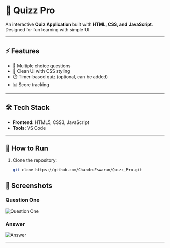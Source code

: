 # 📝 Quizz Pro  

An interactive **Quiz Application** built with **HTML, CSS, and JavaScript**.  
Designed for fun learning with simple UI.  

---

## ⚡ Features
- 🎯 Multiple choice questions  
- 🎨 Clean UI with CSS styling  
- ⏱️ Timer-based quiz (optional, can be added)  
- 📊 Score tracking  

---

## 🛠️ Tech Stack
- **Frontend:** HTML5, CSS3, JavaScript  
- **Tools:** VS Code  

---

## 🚀 How to Run
1. Clone the repository:
   ```bash
   git clone https://github.com/ChandruEswaran/Quizz_Pro.git

## 📸 Screenshots  

### Question One 
![Question One](Quizz-1.png)

### Answer 
![Answer](Ans.png)

---
